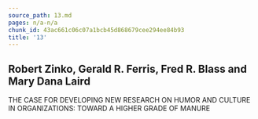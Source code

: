 ```yaml
---
source_path: 13.md
pages: n/a-n/a
chunk_id: 43ac661c06c07a1bcb45d868679cee294ee84b93
title: '13'
---
```

## Robert Zinko, Gerald R. Ferris, Fred R. Blass and Mary Dana Laird

THE CASE FOR DEVELOPING NEW RESEARCH ON HUMOR AND CULTURE IN ORGANIZATIONS: TOWARD A HIGHER GRADE OF MANURE
